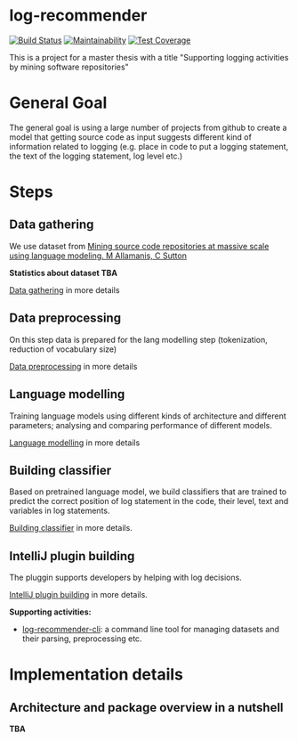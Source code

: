# log-recommender

[![Build Status](https://travis-ci.org/hlibbabii/log-recommender.svg?branch=master)](https://travis-ci.org/hlibbabii/log-recommender)
[![Maintainability](https://api.codeclimate.com/v1/badges/09b85278219863d435c7/maintainability)](https://codeclimate.com/github/hlibbabii/log-recommender/maintainability)
[![Test Coverage](https://api.codeclimate.com/v1/badges/09b85278219863d435c7/test_coverage)](https://codeclimate.com/github/hlibbabii/log-recommender/test_coverage)

This is a project for a master thesis with a title "Supporting logging activities by mining software repositories"

# General Goal

The general goal is using a large number of projects from github to create a model 
that getting source code as input suggests different kind of information related to logging 
(e.g. place in code to put a logging statement, the text of the logging statement, log level etc.)

# Steps

## Data gathering
We use dataset from [Mining source code repositories at massive scale using language modeling. M Allamanis, C Sutton](https://dl.acm.org/citation.cfm?id=2487127)

**Statistics about dataset TBA**

[Data gathering](https://github.com/hlibbabii/log-recommender/wiki/1.-Data-gathering) in more details

## Data preprocessing

On this step data is prepared for the lang modelling step (tokenization, reduction of vocabulary size)

[Data preprocessing](https://github.com/hlibbabii/log-recommender/wiki/2.-Data-preprocessing) in more details

## Language modelling

Training language models using different kinds of architecture and different parameters; analysing and comparing performance of different models.


[Language modelling](https://github.com/hlibbabii/log-recommender/wiki/3.-Language-modelling) in more details

## Building classifier

Based on pretrained language model, we build classifiers that are trained to predict the correct position of log statement in the code, their level, text and variables in log statements.

[Building classifier](https://github.com/hlibbabii/log-recommender/wiki/4.-Building-classifier) in more details.

## IntelliJ plugin building

The pluggin supports developers by helping with log decisions.

[IntelliJ plugin building](https://github.com/hlibbabii/log-recommender-intellij-plugin) in more details.

**Supporting activities:**
- [log-recommender-cli](https://github.com/hlibbabii/log-recommender-cli): a command line tool for managing datasets 
and their parsing, preprocessing etc.

# Implementation details

## Architecture and package overview in a nutshell
**TBA**
